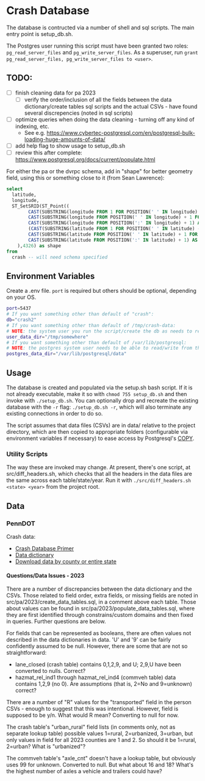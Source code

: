# Crash Database

The database is contructed via a number of shell and sql scripts. The main entry point is setup_db.sh.

The Postgres user running this script must have been granted two roles: `pg_read_server_files` and `pg_write_server_files`. As a superuser, run `grant pg_read_server_files, pg_write_server_files to <user>`.

## TODO:

- [ ] finish cleaning data for pa 2023
  - [ ] verify the order/inclusion of all the fields between the data dictionary/create tables sql scripts and the actual CSVs - have found several discrepencies (noted in sql scripts)
- [ ] optimize queries when doing the data cleaning - turning off any kind of indexing, etc.
  - See e.g. <https://www.cybertec-postgresql.com/en/postgresql-bulk-loading-huge-amounts-of-data/> 
- [ ] add help flag to show usage to setup_db.sh
- [ ] review this after complete: <https://www.postgresql.org/docs/current/populate.html>

For either the pa or the dvrpc schema, add in "shape" for better geometry field, using this or something close to it (from Sean Lawrence):

```sql
select 
  latitude, 
  longitude,
  ST_SetSRID(ST_Point((
        CAST(SUBSTRING(longitude FROM 1 FOR POSITION(' ' IN longitude) - 1) AS NUMERIC) + 
        CAST(SUBSTRING(longitude FROM POSITION(' ' IN longitude) + 1 FOR POSITION(':' IN longitude) - POSITION(' ' IN longitude) - 1) AS NUMERIC) / 60 + 
        CAST(SUBSTRING(longitude FROM POSITION(':' IN longitude) + 1) AS NUMERIC) / 3600) * -1,
        (CAST(SUBSTRING(latitude FROM 1 FOR POSITION(' ' IN latitude) - 1) AS NUMERIC) + 
        CAST(SUBSTRING(latitude FROM POSITION(' ' IN latitude) + 1 FOR POSITION(':' IN latitude) - POSITION(' ' IN latitude) - 1) AS NUMERIC) / 60 + 
        CAST(SUBSTRING(latitude FROM POSITION(':' IN latitude) + 1) AS NUMERIC) / 3600)
    ),4326) as shape
from 
  crash -- will need schema specified
```

## Environment Variables

Create a .env file. `port` is required but others should be optional, depending on your OS.
```sh
port=5437
# If you want something other than default of "crash":
db="crash2"
# If you want something other than default of /tmp/crash-data:
# NOTE: the system user you run the script/create the db as needs to read/write from this directory.
user_data_dir="/tmp/somewhere"
# If you want something other than default of /var/lib/postgresql:
# NOTE: the postgres system user needs to be able to read/write from this directory.
postgres_data_dir="/var/lib/postgresql/data" 
```

## Usage

The database is created and populated via the setup.sh bash script. If it is not already executable, make it so with `chmod 755 setup_db.sh` and then invoke with `./setup_db.sh`. You can optionally drop and recreate the existing database with the `-r` flag: `./setup_db.sh -r`, which will also terminate any existing connections in order to do so.

The script assumes that data files (CSVs) are in data/ relative to the project directory, which are then copied to appropriate folders (configurable via environment variables if necessary) to ease access by Postgresql's <a href="https://www.postgresql.org/docs/17/sql-copy.html">COPY</a>.

### Utility Scripts

The way these are invoked may change. At present, there's one script, at src/diff_headers.sh, which checks that all the headers in the data files are the same across each table/state/year. Run it with `./src/diff_headers.sh <state> <year>` from the project root.

## Data

### PennDOT

Crash data:
  - [Crash Database Primer](https://gis.penndot.gov/gishub/crashZip/OPEN%20DATA%20PORTAL%20Database%20Primer%2010-16.pdf)
  - [Data dictionary](https://gis.penndot.gov/gishub/crashZip/Open%20Data%20Portal%20Data%20Dictionary%20(07-24).pdf)
  - [Download data by county or entire state](https://pennshare.maps.arcgis.com/apps/webappviewer/index.html?id=8fdbf046e36e41649bbfd9d7dd7c7e7e)

#### Questions/Data Issues - 2023

There are a number of discrepancies between the data dictionary and the CSVs. Those related to
field order, extra fields, or missing fields are noted in src/pa/2023/create_data_tables.sql, in a comment above each table. Those about values can be found in src/pa/2023/populate_data_tables.sql, where they are first identified through constrains/custom domains and then fixed in queries. Further questions are below.

For fields that can be represented as booleans, there are often values not described in the data dictionaries in data. 'U' and '9' can be fairly confidently assumed to be null. However, there are some that are not so straightforward:
  - lane_closed (crash table) contains 0,1,2,9, and U; 2,9,U have been converted to nulls. Correct?
  - hazmat_rel_ind1 through hazmat_rel_ind4 (commveh table) data contains 1,2,9 (no 0). Are assumptions (that is, 2=No and 9=unknown) correct?

There are a number of "R" values for the "transported" field in the person CSVs - enough to suggest that this was intentional. However, field is supposed to be y/n. What would R mean? Converting to null for now.

The crash table's "urban_rural" field lists (in comments only, not as separate lookup table) possible values 1=rural, 2=urbanized, 3=urban, but only values in field for all 2023 counties are 1 and 2. So should it be 1=rural, 2=urban? What is "urbanized"?

The commveh table's "axle_cnt" doesn't have a lookup table, but obviously uses 99 for unknown. Converted to null. But what about 16 and 18? What's the highest number of axles a vehicle and trailers could have?

